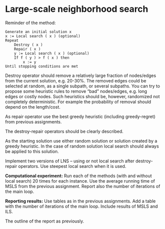 # Large-scale neighborhood search

Reminder of the method:
```
Generate an initial solution x
x := Local search ( x ) (optional)
Repeat
    Destroy ( x )
    Repair ( x )
    y := Local search ( x ) (optional)
    If f ( y ) > f ( x ) then
        x := y
Until stopping conditions are met
```

Destroy operator should remove a relatively large fraction of nodes/edges from the current solution, e.g. 20-30%. 
The removed edges could be selected at random, as a single subpath, or several subpaths. 
You can try to propose some heuristic rules to remove “bad” nodes/edges, e.g. long edges or costly nodes. 
Such heuristics should be, however, randomized not completely deterministic. 
For example the probability of removal should depend on the length/cost.

As repair operator use the best greedy heuristic (including greedy-regret) from previous assignments.

The destroy-repair operators should be clearly described.

As the starting solution use either random solution or solution created by a greedy heuristic. 
In the case of random solution local search should always be applied to this solution.

Implement two versions of LNS – using or not local search after destroy-repair operators. 
Use steepest local search when it is used.

**Computational experiment:** Run each of the methods (with and without local search) 20 times for each instance. 
Use the average running time of MSLS from the previous assignment. 
Report also the number of iterations of the main loop.

**Reporting results:** Use tables as in the previous assignments. 
Add a table with the number of iterations of the main loop. 
Include results of MSLS and ILS.

The outline of the report as previously.